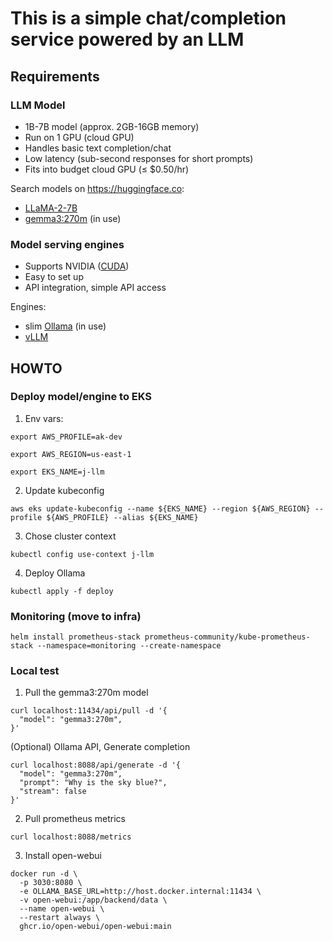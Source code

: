 # This is a simple chat/completion service powered by an LLM

## Requirements

### LLM Model

- 1B-7B model (approx. 2GB-16GB memory)
- Run on 1 GPU (cloud GPU)
- Handles basic text completion/chat
- Low latency (sub-second responses for short prompts)
- Fits into budget cloud GPU (≤ $0.50/hr)

Search models on https://huggingface.co:

- [LLaMA-2-7B](https://huggingface.co/meta-llama/Llama-2-7b-chat-hf)
- [gemma3:270m](https://huggingface.co/google/gemma-3-270m) (in use)

### Model serving engines

- Supports NVIDIA ([CUDA](https://developer.nvidia.com/cuda-toolkit))
- Easy to set up
- API integration, simple API access

Engines:

- slim [Ollama](https://github.com/alpine-docker/ollama) (in use)
- [vLLM](https://docs.vllm.ai/en/latest/)

## HOWTO

### Deploy model/engine to EKS

1. Env vars:

```
export AWS_PROFILE=ak-dev
```

```
export AWS_REGION=us-east-1
```

```
export EKS_NAME=j-llm
```

2. Update kubeconfig

```
aws eks update-kubeconfig --name ${EKS_NAME} --region ${AWS_REGION} --profile ${AWS_PROFILE} --alias ${EKS_NAME}
```

3. Chose cluster context

```
kubectl config use-context j-llm
```

4. Deploy Ollama

```
kubectl apply -f deploy
```

### Monitoring (move to infra)

```
helm install prometheus-stack prometheus-community/kube-prometheus-stack --namespace=monitoring --create-namespace
```

### Local test

1. Pull the gemma3:270m model

```
curl localhost:11434/api/pull -d '{
  "model": "gemma3:270m",
}'
```

(Optional) Ollama API, Generate completion

```
curl localhost:8088/api/generate -d '{
  "model": "gemma3:270m",
  "prompt": "Why is the sky blue?",
  "stream": false
}'
```

2. Pull prometheus metrics

```
curl localhost:8088/metrics
```

3. Install open-webui

```
docker run -d \
  -p 3030:8080 \
  -e OLLAMA_BASE_URL=http://host.docker.internal:11434 \
  -v open-webui:/app/backend/data \
  --name open-webui \
  --restart always \
  ghcr.io/open-webui/open-webui:main
```
